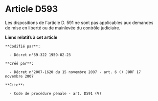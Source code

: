 # Article D593

Les dispositions de l'article D. 591 ne sont pas applicables aux demandes de mise en liberté ou de mainlevée du contrôle
judiciaire.

**Liens relatifs à cet article**

	**Codifié par**:

	  - Décret n°59-322 1959-02-23

	**Créé par**:

	  - Décret n°2007-1620 du 15 novembre 2007 - art. 6 () JORF 17 novembre 2007

	**Cite**:

	  - Code de procédure pénale - art. D591 (V)
